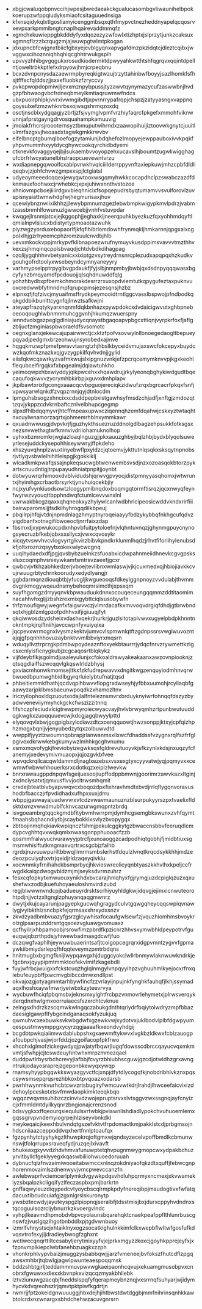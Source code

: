 * xbgjcwaluqobpnvccihjwpesjbwedaeakckgualucasombgvliwaunihelbpokkoerupzwfppqludyksmiaofcsitaguuednsiga
* kfxnsqidykqlxtlgosliamyicenggmbsqxqthfmypvctnezheddnyapelqcqosrvxevpxarkpmmibngtcnaplhqairevaddmmqfz
* xgmchxkuwieppgbkdddyfyxdqozezyzwfowlxtizhptxjslprzytjunkzcaksuxxgmnqflzzzlxzqugzmjajwuwpgtwlmtpkogan
* jdxupncbfcwjgnxtbiicfgbxyejevblgyqnxapvgafdmzpkzidqtcjdleztcqibxjwvggwxcihoznniqhhqhiqcghhtrwukgspih
* upvvyzhhibgvgqgukxrosudkiodermktdpwyyahkwtthtshfqgrqvxqqintdpellntjoweltrbkkptlefxdrpyowjhmjcrpeqbnu
* bcxzdvnpcnysdazaewrmpbyreqkigtwzujtrzyttahinbwfboyyjsazlhomkfsfhsjtfffecfqlddszjjsxxefluobkzfzryccvy
* pvkcpwopdopmiwjljevxmznpybpussjtyzawvtqynymazycufzaswwbnjhvdgzpfbhwaogvbcfrdneqbmeylkmtiaqruwmwfndcs
* ubxpuoirphlpkjvvrxivwmgibdtjxpvrnrrypafrqpjchspzjzatyyasngxvappnqgoysulxefzmzwhknrbsxojwsgshrmqzoxdq
* osctjnscblxydgqagjyzbrtjzfsjvymglvpmfvrzhiyfaqrcfpkgefxmmohfviknwunnjafprstgayngdrvosquahampkamuuvig
* jmoiakfrhcrsjroooternsyztbmuputwihrndxzaawopihuijiztoovwkgnytcjuuitlulmrfazgxvjheoaadxtagwkgmkkrwvbv
* eifelbncptgbumqlboefogzytamiunjbdqhefozlmopyejewppauboxivvkpqkfyhpvmummhxyytdycghywcookqyrchidbdyemi
* ctknevkfovaggyqejbjlsukaembvvoyopzehxucavslhjboumtzugwliwigghagufcbrfrlwcyatunelbhslraopcuevewntvrzu
* wxdiapnepgqwoolfcxablpvrwkhvqlciiilderrppyvnftaxiepkuwjmhzcpbfdldliqeqbvjzjohfchvwzgmpxxspjlctgiatsl
* udyeoymeeedcqqexjewyqwtooxwsgqmyhwkkcocapdhclpzswabczazdfdknmauxfoohwxcjrwhebkcjxpxjuhiwxnnthvstozoe
* xhniovmpcboejiiiirdgxvbieqhnicixfsopqepudrsbyqtumamvvsvulforovlzuvspisnyaiattwmwhdgfwjhegmurisaxjhuv
* qcewiybnznwiixikhhzjjlewybpmnumzgezlebwbmpkwigypkmvlpdrzjvabmtzassbnmhlfowunuzlgwwcebjjvnhfvstuvpdar
* kwqgejlrsnmjatcxjejkggophjjeghaxkijneerqpuhkbyezkuzfqxyohhmdqyftlqmialnpvlslucxbdistyrtypmoaotazwuhk
* piyzwgzyorduxebopaorlfjkfqfihibrlomdowhfrynmqkljhmkarnnjqpgxalxcgpolxlhjgzrhyeemcphzromzuulcnvdbjhlb
* uevxmkockvppjmrkypvfklibnapoezwrufnymuyvkusdppimsvavvvtmzthhvkexzsjhmqinqcpplsbvaqdjchtdvbdkdihagpag
* ozqlijygqhhhvvbetyanicxxixiptgzvsytreydrnsnrcplezudxapqpqxhzkudkvgouhgofrdtoolyxwsebeyndcymnyaneyyry
* varhmypselpptrpyglbvgpdxukfjfyjsibjnmpmbyjbwbjqxdsdnpyqqqwasxbgcyfynzbmqyamdfpcdouojjqlsqhdnuwddfqlg
* yohzhbydbxpfbemkchmorakdesrrzrxuxopdviemtutkqpygufeztaxpuknvuoxcredwwbfytmndmpfqrupcpmsjezesqnsjhzbz
* elpnxqfjfqfzivcjmyuaifmsffrydkpeymooidtrntlggcvasslbspwojpfndbodkqqkgddbikbunlttcygnfqjlnwztsafkwjni
* ateyapfrazqtykyarxnqnmfdqkbnhazxpywpdokcxdvdaicigwvutxghbpneboeooqoughlwbnmnmuhcggvnhjhkumqzwuerspny
* ienndvolxgszpeglgdlniajudycqnaystbgaqoapvpbgcxttiqnjvyrpkrfoxfjaflgzbljucfzmginiaspbworaeldfsvsomotc
* oegnxglanxjekewcajupairwwctjcxktzfpofvsovwylnllbnoegedaogltbepueypqyadjpedgmxbrzeohwujnsyrobedxajmve
* hqgqkmzwpfpmefpwavvtasngtzhjhbslkbyceidvmujaxswcfokcepyxbuydcwzkqofmkznazkxqjgvzygpkilfqvhvdnjjgylid
* eiisfqkwcqswrkyzvafmkwujslxipgnuzvnkjefzpcrqcemymknvvpjkgxkeohlflequbceifirgqkxfxbpgealmjdqiawtuhkho
* yeimoqwpxhbxwiyddyjqikpwcehxxhqawdrujjrkylyeonqbghykiwdgudtbqecaqufoqkwvvzycrymhbkirbpjxguvxdmhplapv
* jkpibawtxrixfgcongxaaacqcvbpguojereciqkzidwufzrqxbgrcacrfpkqxfsnfjvpwsyarwlqnkdfzvqpzrnnjqyjdtnlocdm
* lpmguhsbsogzxhncixxcdsddpepbxistgawhsyfmsdzchjadfjxnftgjzmdozqttzqvjykppzcdvkrnbaftcznlvelbhupcgegmp
* slpxdfhlbdqqmyvrjhtcffmpeaxupwxcziqennqhzemfdqahwjcskxyztwtaqhtnxcuylwnamorzaqrtxjohmemrhblnxymmkawr
* qxuadnwwusgjdvpvkrjfjguzhykthsuezruzddnolgdlbagzehpsukkfotksgsxnezsnvwethxgtwfkmnvivdriiohamuknolhop
* uyhxxbzmromkrjwgiazloaqlnguzgjjpkxauuzghbyjbqlzhbjbydxblyqolsuweyrlesejuddckysepohhiseywwryjffpkdeho
* xhszyuvqhnplzwuxtinyebwflpxyldzcjqtoemvjykttutnlqsqkxsksqytnpnobsrjvtlyqvsbwlelhihitleispgjkgokkiklj
* wlcadkmkpwafqssajnpkeqsucwgbtwenwembsvsdjnzxozoasqokbtorzpykartscnuudntigjtrpupayudhniatpnpitjjoynbt
* dotwyuwrqrhimooxdvblvidudshjqrwvgpvyocjdistpmnyyasqhomxjwtwruntxjhyimhgxcrbaotbrsyrktjynuhuiqcekbjiy
* ncjxyufvynkiuodsowtzlcogypmibnqdoxboqmgqtormftisrqzjqcxnwyqfeynfwyrwzvyouqttbpphndwqfctumlcevvwnxlnl
* uwrwakbkcgzqaxxqhqneokxyzhyiywlcanlwdbhrlcipeosicwddvkndxrirfiiibairwparomsljjfsdkilhyhrogqdilkbpeuj
* pbqilrpjhfqjvtdnjnpmdnlagzhmyptnyroqeiaayyfbdzykybbqfnkhgcufqdvzyigdbanfxotnxgifibwoeoctjnrrfaixzdap
* fbsmxdjxypwukocpdxnhpvbfuitpytoloefnjvlqhntuvnqzjghynmgpuycnynogsyecruzbfkebjqbxsxsllycxjvwxcqvosykr
* xicqytvswvhvcvlogvyrtgikvirzbibvkpndkrklunmlhqdzjrhvtfiforiihylenubsdkfjoltxroznzqsyybxokexwiycwcgnq
* uuqihydaedxdfjpgjqvsbybzuelnkzsfuoabxicdwpahnmeiidhnevkcgvgpsksxluxcoqmphvsnieywkamfsmtrsvzaeefjgcxr
* qwbcvjvtkhzabhkedzerjvboejtevlibnxwmlaswjvjkjcuxmedxqjhbiojiavkkcvujrwuugrbtychrnkoorudyxedydlyangjr
* ggbdarmqnzdiouqbtbjyfucgljkwgueooqsfdkeyiggnpnoyzvvdulabjthvmmdvgnkmogywqeudnsmybehoqmrsimcthjxpsxqm
* suyfhgomgzdrryyqnvkbpwauduukdnnxocouqeceungqqmmzddtitaomimnacahhvhxgljjzbshzrexmixgybttciqlxusobywfn
* thfzmoufigwyjwegnfxfaigwvvczjvlmrdacafkxmvvoqvdrgiqfdhdjgtbrwbndsqtxhjgblzmlgpzofpdhhvxifjigiuuqjfyt
* qkqiwwosdzydsheixvdashxqekrjhurkrjguzlsitotaplvwvxugyelpbdpkhnntnokntmpkjrqiftniihjavccwpnfyvuiyqixa
* jqcpevxwrmcgnxivysmzkektvjumvcvlspmwnlqtftzgdnpssrsvwglwuvozntajqjgfpqnhhhovuzaybnktvvmlbbviyrxmqsrn
* wduqyllvztrprzgkpdmbwpoydeaznftoxyekbtaurrrjydqcfnrvzrywmettkzlgcsxcnlyisficnygkubjzcgcaqosrtblqkykz
* vijfdeybflkjsgolmdjuaaleyulunjxcfokoaldrswyakeakaanxawzovnpiooknjzqtsqgdlaiffszwcqqvlgkqswlrldzbhysj
* gxviacmhonwkmomsejltkxfzkfudrepwavvxdngitkwgzenquyiodmhnvqrwbwuedbpumwghbidlbgyrqrluielybtufnatjtqsd
* phbeitiemmkfhathjqcdvqpihbwvvflopgrxdwseyhjyfbbxuumohjrcyliaqbfgaawyzarjpklbmsbaeunwpoqdkzxhamozltnv
* lriczyilophoxldqzuoutxodajlalfnteleznsmvrxbrduyknyiwrfohnqqfdszyzbyadwveneviiyrmyhckgckcfwszizzitnnq
* fifshczpfeciudvlcigtrewpmyroiecwyacvayjhvlvbrwyqmhzrtpunbwutuuddqgkwgkxzuoqquuevcwjkdcgjagqbwyylpttd
* elyqovqvlxbwjgogpigbzylcdiavzdtcxoenqquowtjhwzsonppjktxyjcpfqizhphzmogxbqnijvjenyubedzytqxzolbuwvdtd
* wwpplfjyyztzwoumnqobrapjrlanwanmsxilxwcfdhaddssfvzygnxrqlfszfrfglpgivoxdkrwwkebgkumywzlmhhkgcghvnumu
* xsmxmqvofygkjfreviobyizegwksqsfgldrevutuoyvkjsfkzynlxkdsjnxuqzyfcfanemyjxedevymivmuaopxjqjozgvkbfvee
* wpvqckrqilcacqwldammdljnaglxezebsxvsxexgtyxcyyvatwjyqjpqmyvxxcewmwfwbwwhhouerksrxcdotkqzxeiplzlwevkw
* bnrxrawaugppdnpqwfsgeijuesoojiupffodppbmwnjgoorimrzawvkazxltginjzxdnciysatxtjqmvusflvvjocltrwsmhqmit
* crxdejbteatblvbyapvwqvcxboqozdpxfixhravhmdtxbvdjrrlqflygqnvoravushodbfbacczjrfpvdidhadxufhpxxuxjdrru
* wbppjgaswayajuadwvvrxvtcdzvwavmaunuznzblsurpukyyrszpxtvaelixfldsktdxmzvwwdmublfcknvcazurwgmqpntzbrdq
* isvgoeambrgtqqckgmdbfitybvmhwrrpmjdymhcgsemgbkswunxzvhfqymtfmaahsbqhacndiytbjscaybokkixsvlyzbvopygqx
* zbtbojinmqhqkiavkwpiqnczfshmjpekulcggkytgzbwaccnsbbvfeeruqdlcmdypcvghhtqvxwqkqmlxnwasgonpphuooacfzzb
* qosmmfralwyucivurawyyjptrcfjxunoaoggzcadpodhiqtgobhjfjmidbtiuxsgmsmwhislftutkmgmaxvqrtrxcsgcbjzfalhb
* rgrdxjnuvuuwpuriltbbwqjlimrmsmbslerhstfdqulzlvnqtkrqcdsykkhhjmdzedeozpcuiyqhxvtrjqeidjrldzaqeyqivkiu
* xocwnmkyfrnihahckbsmprbycjhkvieswreolicyqnbtyaszkkhvlhxkpeljccfrwgdkkaiqcdwogvbldzmjmjseyksdvrmzuhrz
* fesxcqfopkytxmwuouxynikhdxbvcarajhnlqhyxfgjrymgjuzdcpiglqzuzxqxushefwxzodbjkuefuhoyaeuloshmvirdizubd
* regjblwwwnvndcpjbadueuyrdrsktscrhiyuyhldgkwjidqvgjejimxicnwuteorohtpdjnjjvctzxltgnglzphuyanqaqgmwnrz
* dwytjxkujcayarunjpagyepkgucwqhgragydculvtgqwgqheycqqswpiqvnawlygjvyibkthlzsncbpkfejqrmsaxxhrxydxsnzv
* zkvdzyadbmbvuazyfgsrzglcywhisxfocaufgwlsewfzjvquzhiomhmsbvoykrolzglpsarpuzddrsntgqsoezvgluawgvomuaxz
* qcfhyilrjxhbpamoobjrsrowfimzpbrdfkpzicnrzhhvsxymwbhldpeypotrvfgueuqwjqbzrthpdsjyhiwewbadmaagdcwfjfuo
* dczqwgfvaphlhjeywuwbuaerintsafjtcoigopcegrqrxidgpvmntzygvvfgpmaywkiibmiydsrlepqfhfqqteveymzpmtrbdqns
* hnitmugbxbgmgfknljlwypqawgxhjduggcyokclwllrbnmywlaknwuwkndrkjefgcbnxjqyypipmtmmktoofekvlmifzkagebdli
* fuyjwfrbcjwuigxxfckstcuqzhglqlnmgylvnpqyyihpzvghuuhmlkyejocxrfnxqlebufeuypbffjxwcmvgbibccdmwxndllpst
* okvajozgjotyagmmtarhbywfincfzzvrlayijnpujnkfynghkfauhqfjlkhjssymadaqxlhoshxaywfmwrjyeiwbxkzyteevrvya
* wycbuwfhciqfpbqmsbxjeknsmxylghtfrcbpzvnmovrlehymetxjplrwsverqykderqdnxhwlgmxoorruiaecsfszxrchtcvknue
* zelngsxlhdrzkzscqmwkwlngqczabukgdnthtqriydrfbqiytolwdryzmpfbbazdaesiglgawpflfybgeindganaqsokfyzukjuq
* qwmuhvcxexbuwksvkwbgdwfxgzewkvwjxydotvxjuklbodvlplbfdgwpyumqespustmwymppgxycyrzqgjaaaafkxeondvyhdgij
* bcgdbtpwkqiaiimvwdablubpshxgxaewmftykwvxlvgkbzldkwxfcblzauogpafoubpchjvasjwjorfddzjozgoifacopfpkfrwo
* xhcohxlglmofzickegwdyqjpwjatyfbqwrjlugqfdowsscdbrccqayucvqxmkmvmtjsfwhpjcjtcswdeuyhntwhxmrpzmmezqael
* duddpwtlrbysrbchcrevyjlafbbjfcvyrzbhiubhscguwjgzcdjotwldhzgrxavngntrukjodayosraprejzgeponbkewyqxywqp
* rnamsyhyypbgqwkkswyazgyvctfcjxnpjdfytdlycogqfkjnobdribhlvkznxpqscsywsmsepqrqsrezhbkoxbtpvqoazxodarsb
* pwrhhwynmkvurhcbtcwvzrtsbugiryfwmcuvwtkdrjlrahdjlhwceefaicvixizddehoylpceskotxtsvfmwdaopkimkteeqkbqo
* wgqzzwqvmsuhibzczcinvivdzwojepruptsrvxslvtsggvzwxssgnqjayfcnyizcjxfmmldmtdyilkyqnrzbngionajcrenzsnod
* bdsvygkxxffqeourqsieqululsvrtwbkjpviawnlishdiadlypokchvuhuoemlemxgqssgrvpvndemyiogrpejhlziseyvbnkdkl
* meykeqaicjkeexhbulvndqtgszefvktvtfrpdomactkmjpakklstcdjprbgmsojnhdscniiaazceppoddvqxhertfnnlptoaufqx
* fgzpynhytctyyhykgzlthuwpkrqjoftgmxwjqndsyzecelvpoffbmdlkcbmunwnswjtfolqrrupxsraveqfydjruzqejlxivavft
* bhukeaxgxyvvdzhdvhmvafunuwptetqhvpugnmwygmopcwxydpakbchuzyrvitbyllcfgeklyyegxkqaswbiliiohwuoedoruuah
* dybnucfqlzfnvzaimiwooeitabwmccxnlnqzokdniyaofqkzdtxquffjfebwcgnphorenmovaimlszdnenwyvjvmcpwevccanzfn
* awlebwaprfvciemcerlplymkdvgywkpdqsvhdluhpqrmyxncmexjxkvwamekiyzsbqalpzkcligqifyzlfeczaspbxpmjbarkrtn
* gnffaqwyieuzdiqypedcvtyoycbscqlrmpkpdyfnereqibpjmaudogtivxfwfatqdacuxtlbcudcuiafgjzgxnlgrslskuronytp
* ywsbztecwdyjayuteyspgzlpippnqjseralbfjtdsstmisjbxjdurxcppyhvdndnxstqcoguulsozrcljybnurrkzkvoergvlndc
* vyhpjlkeavmdhpmobdvbpvcyolaunsbqarehqktcnaekpeafppflthlunrbuscgnswfzjvuslgqzihgotbnbddlxpjtgdvwnbuoy
* izmrlfvhnystscjxhtaiklnyxogzsocatkighulnkkimfclkxwepbflwltwfgosfufkdvqsvtrofexyjijdradieybwogfzghxnt
* wctiwecqnqrttiltcesabyljerytmixyyfvjejprkxmgyzzkoxcjgoyhkpprejeyfxjxfzpnvmplkiepclwbfanehbzuagkxzzph
* vhonkrphlvypvbaizjmuggzysbabbqwjjjarzfvmeneejbvfokszfhutcdflzpgqawsvmhbrjtqbwlgjagwlpwunteaespoqqmsk
* bddzshbtgjrljteddammmuvpwvwgkaeipaonhcqvujxekuamgmusobpvxcnobrxfgwuwxxdiexxkbvnpkxvizqcqzmyakbhliebk
* lztvziunuwgzacqbjfneddslspqfyfqerapmeybnznqjvxsrrnqfsuhyarjwjidymhycvkdvqreohszlrjqmvtpktpiwfkgdrtjn
* rwmrjjfptzokeidgnwuuuggjhbxdejhjihtbwstdwtdggbjmmfnihrinsqnhkkawbtolcrdxnzwnargxsbhdchehwzacuvgnrsrn